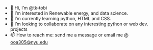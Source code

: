 - 👋 Hi, I’m @tk-tobi
- 👀 I’m interested in Renewable energy, and data science. 
- 🌱 I’m currently learning python, HTML and CSS.
- 💞️ I’m looking to collaborate on any interesting python or web dev. projects 
- 📫 How to reach me: send me a message or email me @ ooa305@nyu.edu

<!---
tk-tobi/tk-tobi is a ✨ special ✨ repository because its `README.md` (this file) appears on your GitHub profile.
You can click the Preview link to take a look at your changes.
--->
